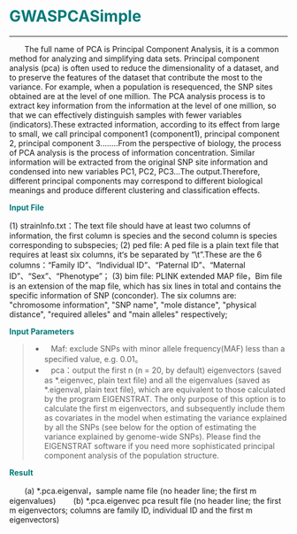 # <font color="#007979">GWASPCASimple</font>

---

&#160; &#160; &#160; &#160;The full name of PCA is Principal Component Analysis, it is a common method for analyzing and simplifying data sets. Principal component analysis (pca) is often used to reduce the dimensionality of a dataset, and to preserve the features of the dataset that contribute the most to the variance. For example, when a population is resequenced, the SNP sites obtained are at the level of one million. The PCA analysis process is to extract key information from the information at the level of one million, so that we can effectively distinguish samples with fewer variables (indicators).These extracted information, according to its effect from large to small, we call principal component1 (component1), principal component 2, principal component 3........From the perspective of biology, the process of PCA analysis is the process of information concentration. Similar information will be extracted from the original SNP site information and condensed into new variables PC1, PC2, PC3...The output.Therefore, different principal components may correspond to different biological meanings and produce different clustering and classification effects.

**<font color="#007979">Input File</font>**

(1) strainInfo.txt：The text file should have at least two columns of information, the first column is species and the second column is species corresponding to subspecies;
(2) ped file: A ped file is a plain text file that requires at least six columns, it‘s be separated by “\t”.These are the 6 columns：“Family ID”、“Individual ID”、“Paternal ID”、“Maternal ID”、“Sex”、“Phenotype”；
(3) bim file: PLINK extended MAP file，Bim file is an extension of the map file, which has six lines in total and contains the specific information of SNP (conconder). The six columns are: "chromosome information", "SNP name", "mole distance", "physical distance", "required alleles" and "main alleles" respectively;

**<font color="#007979">Input Parameters</font>**

> * &#160; &#160;<label id='maf'>Maf: </label>exclude SNPs with minor allele frequency(MAF) less than a specified value, e.g. 0.01。
> * &#160; &#160;<label id='pca'>pca：</label>output the first n (n = 20, by default) eigenvectors (saved as *.eigenvec, plain text file) and all the eigenvalues (saved as *.eigenval, plain text file), which are equivalent to those calculated by the program EIGENSTRAT. The only purpose of this option is to calculate the first m eigenvectors, and subsequently include them as covariates in the model when estimating the variance explained by all the SNPs (see below for the option of estimating the variance explained by genome-wide SNPs). Please find the EIGENSTRAT software if you need more sophisticated principal component analysis of the population structure.

**<font color="#007979">Result</font>**

&#160; &#160; &#160; &#160;(a)	*.pca.eigenval，sample name file (no header line; the first m eigenvalues) 
&#160; &#160; &#160; &#160;(b)	*.pca.eigenvec pca result file (no header line; the first m eigenvectors; columns are family ID, individual ID and the first m eigenvectors)

